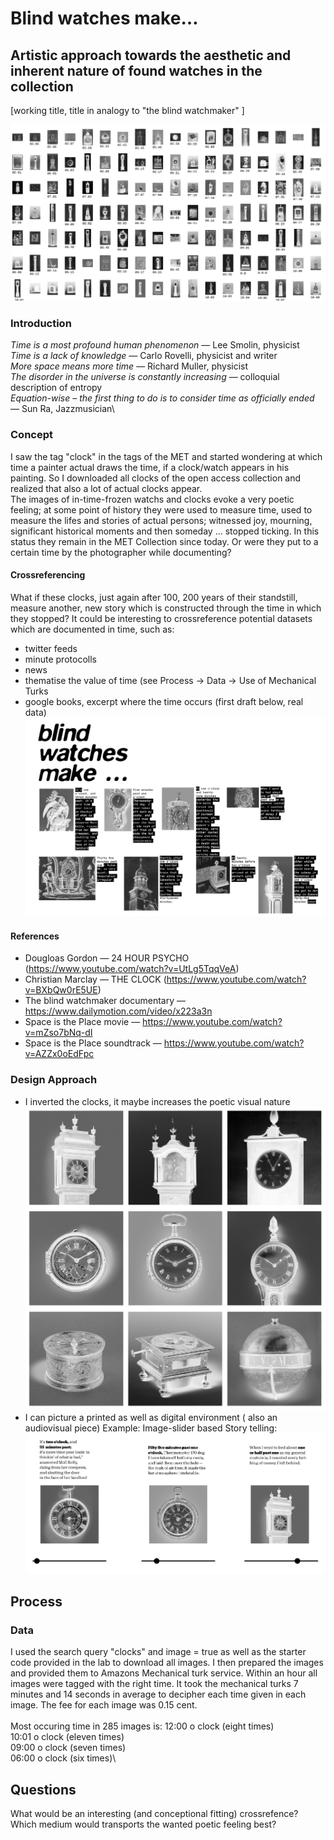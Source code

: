 # Blind watches make…		
 ## Artistic approach towards the aesthetic and inherent nature of found watches in the collection	
 [working title, title in analogy to "the blind watchmaker" ]

  ![illustrative images](./01_illustrative_image_a.png)		

### Introduction		
*Time is a most profound human phenomenon* — Lee Smolin, physicist\
*Time is a lack of knowledge* — Carlo Rovelli, physicist and writer\
*More space means more time* — Richard Muller, physicist\
*The disorder in the universe is constantly increasing* — colloquial description of entropy\
*Equation-wise – the first thing to do is to consider time as officially ended* — Sun Ra, Jazzmusician\

### Concept		
 I saw the tag "clock" in the tags of the MET and started wondering at which time a painter actual draws the time, if a clock/watch appears in his 
 painting. So I downloaded all clocks of the open access collection and realized that  also a lot of actual clocks appear.\
 The images of in-time-frozen watchs and clocks evoke a very poetic feeling; at some point of history they were used to measure time, 
 used to measure the lifes and stories of actual persons; witnessed joy, mourning, significant historical moments and then someday … stopped ticking.
 In this status they remain in the MET Collection since today. Or were they put to a certain time by the photographer while documenting? 

#### Crossreferencing
What if these clocks, just again after 100, 200 years of their standstill, measure another, new story which is constructed through the time in which they stopped? 
It could be interesting to crossreference potential datasets which are documented in time, such as:

* twitter feeds
* minute protocolls
* news
* thematise the value of time (see Process -> Data -> Use of Mechanical Turks
* google books, excerpt where the time occurs (first draft below, real data)
  ![illustrative images](./02_story.png)		


#### References
* Dougloas Gordon — 24 HOUR PSYCHO (https://www.youtube.com/watch?v=UtLg5TqqVeA)
* Christian Marclay — THE CLOCK (https://www.youtube.com/watch?v=BXbQw0rE5UE)
* The blind watchmaker documentary — https://www.dailymotion.com/video/x223a3n
* Space is the Place movie — https://www.youtube.com/watch?v=mZso7bNq-dI
* Space is the Place soundtrack — https://www.youtube.com/watch?v=AZZx0oEdFpc

### Design Approach		
* I inverted the clocks, it maybe increases the poetic visual nature
![illustrative images](./03_inverted.png)
* I can picture a printed as well as digital environment ( also an audiovisual piece)
Example: Image-slider based Story telling:
![illustrative images](./04_slider.png)

## Process		

### Data		
I used the search query "clocks" and image = true as well as the starter code provided in the lab to download all images.
I then prepared the images and provided them to Amazons Mechanical turk service. Within an hour all images were tagged with the right time.
It took the mechanical turks 7 minutes and 14 seconds in average to decipher each time given in each image. The fee for each image was 0.15 cent.\
\
Most occuring time in 285 images is:
12:00 o clock (eight times)\
10:01 o clock (eleven times)\
09:00 o clock (seven times)\
06:00 o clock (six times)\

## Questions		
What would be an interesting (and conceptional fitting) crossrefence?
Which medium would transports the wanted poetic feeling best?